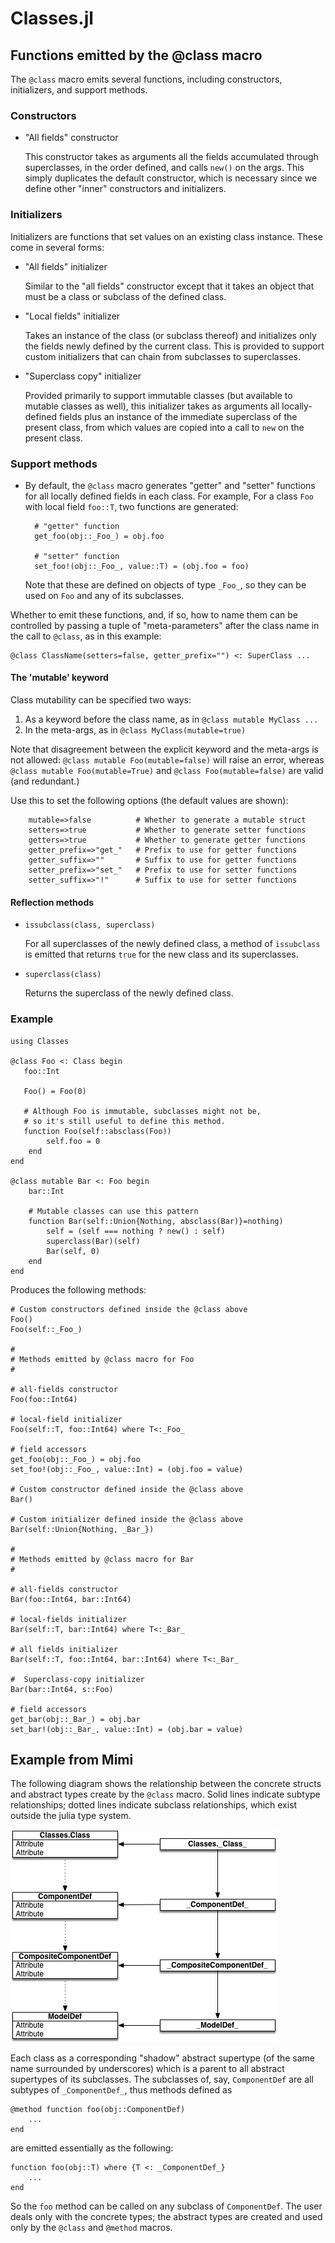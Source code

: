 # Classes.jl

## Functions emitted by the @class macro

The `@class` macro emits several functions, including constructors, initializers, and support methods.

### Constructors

* "All fields" constructor

  This constructor takes as arguments all the fields accumulated through superclasses, in
  the order defined, and calls `new()` on the args. This simply duplicates the default
  constructor, which is necessary since we define other "inner" constructors and initializers.

### Initializers

Initializers are functions that set values on an existing class instance. These come
in several forms:

* "All fields" initializer

  Similar to the "all fields" constructor except that it takes an object that must
  be a class or subclass of the defined class.

* "Local fields" initializer

  Takes an instance of the class (or subclass thereof) and initializes only the fields newly
  defined by the current class. This is provided to support custom initializers that can
  chain from subclasses to superclasses.

* "Superclass copy" initializer

  Provided primarily to support immutable classes (but available to mutable classes as well),
  this initializer takes as arguments all locally-defined fields plus an instance of the 
  immediate superclass of the present class, from which values are copied into a call to
  `new` on the present class.

### Support methods

* By default, the `@class` macro generates "getter" and "setter" functions for all locally
  defined fields in each class. For example, For a class `Foo` with local field `foo::T`, 
  two functions are generated:

  ```
    # "getter" function
    get_foo(obj::_Foo_) = obj.foo

    # "setter" function
    set_foo!(obj::_Foo_, value::T) = (obj.foo = foo)
  ```
  Note that these are defined on objects of type `_Foo_`, so they can be used on `Foo`
  and any of its subclasses.

Whether to emit these functions, and, if so, how to name them can be controlled by
passing a tuple of "meta-parameters" after the class name in the call to `@class`,
as in this example:

```
@class ClassName(setters=false, getter_prefix="") <: SuperClass ... 
```

#### The 'mutable' keyword

Class mutability can be specified two ways:
1. As a keyword before the class name, as in `@class mutable MyClass ...`
2. In the meta-args, as in `@class MyClass(mutable=true)`

Note that disagreement between the explicit keyword and the meta-args is not allowed:
`@class mutable Foo(mutable=false)` will raise an error, whereas `@class mutable Foo(mutable=True)`
and `@class Foo(mutable=false)` are valid (and redundant.)

Use this to set the following options (the default values are shown):
```
    mutable=>false          # Whether to generate a mutable struct
    setters=>true           # Whether to generate setter functions
    getters=>true           # Whether to generate getter functions
    getter_prefix=>"get_"   # Prefix to use for getter functions
    getter_suffix=>""       # Suffix to use for getter functions
    setter_prefix=>"set_"   # Prefix to use for setter functions
    setter_suffix=>"!"      # Suffix to use for setter functions
```

#### Reflection methods

* `issubclass(class, superclass)`

   For all superclasses of the newly defined class, a method of `issubclass` is emitted that
   returns `true` for the new class and its superclasses.

* `superclass(class)`

   Returns the superclass of the newly defined class.

### Example

```
using Classes

@class Foo <: Class begin
   foo::Int

   Foo() = Foo(0)

   # Although Foo is immutable, subclasses might not be,
   # so it's still useful to define this method.
   function Foo(self::absclass(Foo))
        self.foo = 0
    end
end

@class mutable Bar <: Foo begin
    bar::Int

    # Mutable classes can use this pattern
    function Bar(self::Union{Nothing, absclass(Bar)}=nothing)
        self = (self === nothing ? new() : self)
        superclass(Bar)(self)
        Bar(self, 0)
    end
end
```

Produces the following methods:
```
# Custom constructors defined inside the @class above
Foo()
Foo(self::_Foo_)

#
# Methods emitted by @class macro for Foo
#

# all-fields constructor
Foo(foo::Int64)

# local-field initializer
Foo(self::T, foo::Int64) where T<:_Foo_ 

# field accessors
get_foo(obj::_Foo_) = obj.foo
set_foo!(obj::_Foo_, value::Int) = (obj.foo = value)

# Custom constructor defined inside the @class above
Bar()

# Custom initializer defined inside the @class above
Bar(self::Union{Nothing, _Bar_})

#
# Methods emitted by @class macro for Bar
#

# all-fields constructor
Bar(foo::Int64, bar::Int64)

# local-fields initializer
Bar(self::T, bar::Int64) where T<:_Bar_

# all fields initializer
Bar(self::T, foo::Int64, bar::Int64) where T<:_Bar_  

#  Superclass-copy initializer 
Bar(bar::Int64, s::Foo)

# field accessors
get_bar(obj::_Bar_) = obj.bar
set_bar!(obj::_Bar_, value::Int) = (obj.bar = value)
```

## Example from Mimi

The following diagram shows the relationship between the concrete structs and abstract types create by the `@class` macro. Solid lines indicate subtype relationships; dotted lines indicate
subclass relationships, which exist outside the julia type system.

![Mimi component structure](figs/Classes.png)

Each class as a corresponding "shadow" abstract supertype (of the same name surrounded by underscores) which is a parent to all abstract supertypes of its subclasses. The subclasses of, say, `ComponentDef` are all subtypes of `_ComponentDef_`, thus methods defined as

```
@method function foo(obj::ComponentDef)
    ...
end
```

are emitted essentially as the following:

```
function foo(obj::T) where {T <: _ComponentDef_}
    ...
end
```

So the `foo` method can be called on any subclass of `ComponentDef`. The user deals only with the concrete types; the abstract types are created and used only by the `@class` and `@method` macros.

